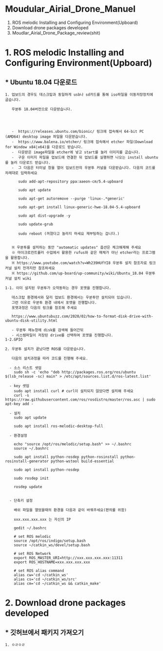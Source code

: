 Moudular_Airial_Drone_Manuel
============================

1. ROS melodic Installing and Configuring Environment(Upboard) 
2. Download drone packages developed
3. Moudlar_Airial_Drone_Package_review(shit)


# 1. ROS melodic Installing and Configuring Environment(Upboard) 
  
 ## * Ubuntu 18.04 다운로드
    
    1. 업보드의 경우도 데스크탑과 동일하게 usb나 sd카드를 통해 iso파일을 이동저장장치에 굽습니다.
       
       우분투 18.04버전으로 다운받습니다.
       
       
       
       
       -  https://releases.ubuntu.com/bionic/ 링크에 접속해서 64-bit PC (AMD64) desktop image 파일을 다운받습니다.
       -  https://www.balena.io/etcher/ 링크에 접속해서 etcher 파일(Download for Window x84|x64)을 다운로드 받습니다.
       -  다운받은 image파일을 etcher에 넣고 start를 눌러 이미지를 굽습니다. 
       -  구운 이미지 파일을 업보드에 연결한 뒤 업보드를 실행하면 나오는 install ubuntu를 눌러 다운로드 받습니다.
       -  그 다음은 터미널 창을 열어 업보드만의 우분투 커널을 다운받습니다. 다음의 코드를 차례대로 입력하세요

          sudo add-apt-repository ppa:aaeon-cm/5.4-upboard
          
          sudo apt update
          
          sudo apt-get autoremove --purge 'linux-.*generic'
          
          sudo apt-get install linux-generic-hwe-18.04-5.4-upboard
          
          sudo apt dist-upgrade -y
          
          sudo update-grub
          
          sudo reboot (꺼졌다고 놀라지 마세요 재부팅하는 겁니다.)


       ※ 우분투를 설치하는 동안 "automatic updates" 옵션은 체크해제해 주세요
       ※ 마이크로컨트롤러 수업에서 활용한 rufus와 같은 매체가 아닌 etcher라는 프로그램을 활용합니다.
       ※ https://www.youtube.com/watch?v=Wh239HUfYI8 우분투 설치 참조자료 링크 커널 설치 전까지만 참조하세요
       ※ https://github.com/up-board/up-community/wiki/Ubuntu_18.04 우분투 커널 설치 wiki
    
    1-1. 이미 설치된 우분투가 오작동하는 경우 포맷을 진행합니다. 
       
       데스크탑 환경에서와 달리 업보드 환경에서는 우분투만 설치되어 있습니다.
       그런 이유로 우분투 환경 내에서 포맷을 진행합니다.
       포맷과정은 다음의 링크를 참조해 주세요 
       
       https://www.ubuntubuzz.com/2020/02/how-to-format-disk-drive-with-ubuntu-disk-utility.html 
       
       - 우분투 메뉴창에 disk를 검색해 들어간뒤 
       - 시스템파일이 저장된 drive를 선택하여 포맷을 진행합니다.
    1-2.GPIO 
    
    2. 우분투 설치가 끝났다면 ROS를 다운받습니다.
    
       다음의 설치과정을 따라 코드를 진행해 주세요.
      
      - 소스 리스트 셋업 
        sudo sh -c 'echo "deb http://packages.ros.org/ros/ubuntu $(lsb_release -sc) main" > /etc/apt/sources.list.d/ros-latest.list'
      
      - key 셋업
        sudo apt install curl # curl이 설치되지 않았다면 설치해 주세요
        curl -s https://raw.githubusercontent.com/ros/rosdistro/master/ros.asc | sudo apt-key add -
        
      - 설치
        sudo apt update
        
        sudo apt install ros-melodic-desktop-full
        
      - 환경설정
        
        echo "source /opt/ros/melodic/setup.bash" >> ~/.bashrc
        source ~/.bashrc
        
        sudo apt install python-rosdep python-rosinstall python-rosinstall-generator python-wstool build-essential
        
        sudo apt install python-rosdep
        
        sudo rosdep init
        
        rosdep update
        
       
      - 단축키 설정
        
        배쉬 파일을 열었을때의 환경을 다음과 같이 바꿔주세요(편의를 위함)
        
        xxx.xxx.xxx.xxx 는 자신의 IP

        gedit ~/.bashrc
        
        # set ROS melodic
        source /opt/ros/indigo/setup.bash
        source ~/catkin_ws/devel/setup.bash

        # set ROS Network
        export ROS_MASTER_URI=http://xxx.xxx.xxx.xxx:11311
        export ROS_HOSTNAME=xxx.xxx.xxx.xxx

        # set ROS alias command
        alias cw='cd ~/catkin_ws'
        alias cs='cd ~/catkin_ws/src'
        alias cm='cd ~/catkin_ws && catkin_make'
        
# 2. Download drone packages developed 
  
  ## * 깃허브에서 패키지 가져오기 
  
    1. ㅇㄹㅇㄹ
  

      
      
    
      
      
       
       
       
     
  
     
    
    
